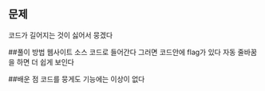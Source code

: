 ## 문제
코드가 길어지는 것이 싫어서 뭉겠다

##풀이 방법
웹사이트 소스 코드로 들어간다
그러면 코드안에 flag가 있다
자동 줄바꿈을 하면 더 쉽게 보인다

##배운 점
코드를 뭉게도 기능에는 이상이 없다

